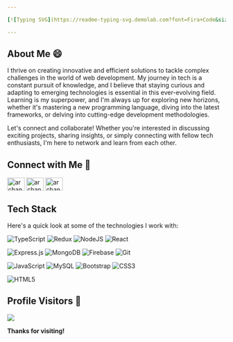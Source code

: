 ```yaml
---

[![Typing SVG](https://readme-typing-svg.demolab.com?font=Fira+Code&size=22&pause=1000&color=FFFF00&center=true&vCenter=true&multiline=true&width=1000&lines=Hello+I+am+Archan+Pandya+,+a+passionate+Full+Stack+Developer)](https://git.io/typing-svg)

---
```


## About Me 😄

I thrive on creating innovative and efficient solutions to tackle complex challenges in the world of web development. My journey in tech is a constant pursuit of knowledge, and I believe that staying curious and adapting to emerging technologies is essential in this ever-evolving field. Learning is my superpower, and I'm always up for exploring new horizons, whether it's mastering a new programming language, diving into the latest frameworks, or delving into cutting-edge development methodologies.

Let's connect and collaborate! Whether you're interested in discussing exciting projects, sharing insights, or simply connecting with fellow tech enthusiasts, I'm here to network and learn from each other.


## Connect with Me 🤝
<p align="left">
<a href="https://www.linkedin.com/in/archan-pandya-023354230/" target="blank"><img align="center" src="https://raw.githubusercontent.com/rahuldkjain/github-profile-readme-generator/master/src/images/icons/Social/linked-in-alt.svg" alt="archan-pandya" height="30" width="40" /></a>
<a href="https://www.instagram.com/archan.19/" target="blank"><img align="center" src="https://raw.githubusercontent.com/rahuldkjain/github-profile-readme-generator/master/src/images/icons/Social/instagram.svg" alt="archan-pandya" height="30" width="40" /></a>
<a href="https://twitter.com/archan_17" target="blank"><img align="center" src="https://raw.githubusercontent.com/rahuldkjain/github-profile-readme-generator/master/src/images/icons/Social/twitter.svg" alt="archan-pandya" height="30" width="40" /></a>
</p>


## Tech Stack

Here's a quick look at some of the technologies I work with:

![TypeScript](https://img.shields.io/badge/typescript-%23007ACC.svg?style=for-the-badge&logo=typescript&logoColor=white)  ![Redux](https://img.shields.io/badge/redux-%23593d88.svg?style=for-the-badge&logo=redux&logoColor=white)  ![NodeJS](https://img.shields.io/badge/node.js-6DA55F?style=for-the-badge&logo=node.js&logoColor=white)  ![React](https://img.shields.io/badge/react-%2320232a.svg?style=for-the-badge&logo=react&logoColor=%2361DAFB) 


![Express.js](https://img.shields.io/badge/express.js-%23404d59.svg?style=for-the-badge&logo=express&logoColor=%2361DAFB)  ![MongoDB](https://img.shields.io/badge/MongoDB-%234ea94b.svg?style=for-the-badge&logo=mongodb&logoColor=white)  ![Firebase](https://img.shields.io/badge/Firebase-039BE5?style=for-the-badge&logo=Firebase&logoColor=white)  ![Git](https://img.shields.io/badge/git-%23F05033.svg?style=for-the-badge&logo=git&logoColor=white) 

 ![JavaScript](https://img.shields.io/badge/javascript-%23323330.svg?style=for-the-badge&logo=javascript&logoColor=%23F7DF1E)  ![MySQL](https://img.shields.io/badge/mysql-%2300f.svg?style=for-the-badge&logo=mysql&logoColor=white)  ![Bootstrap](https://img.shields.io/badge/bootstrap-%238511FA.svg?style=for-the-badge&logo=bootstrap&logoColor=white)  ![CSS3](https://img.shields.io/badge/css3-%231572B6.svg?style=for-the-badge&logo=css3&logoColor=white) 

 ![HTML5](https://img.shields.io/badge/html5-%23E34F26.svg?style=for-the-badge&logo=html5&logoColor=white)  

## Profile Visitors 👀

[![](https://visitor-badge.laobi.icu/badge?page_id=archan-pandya.archan-pandya)](https://github.com/archan-pandya)

<b>Thanks for visiting!

